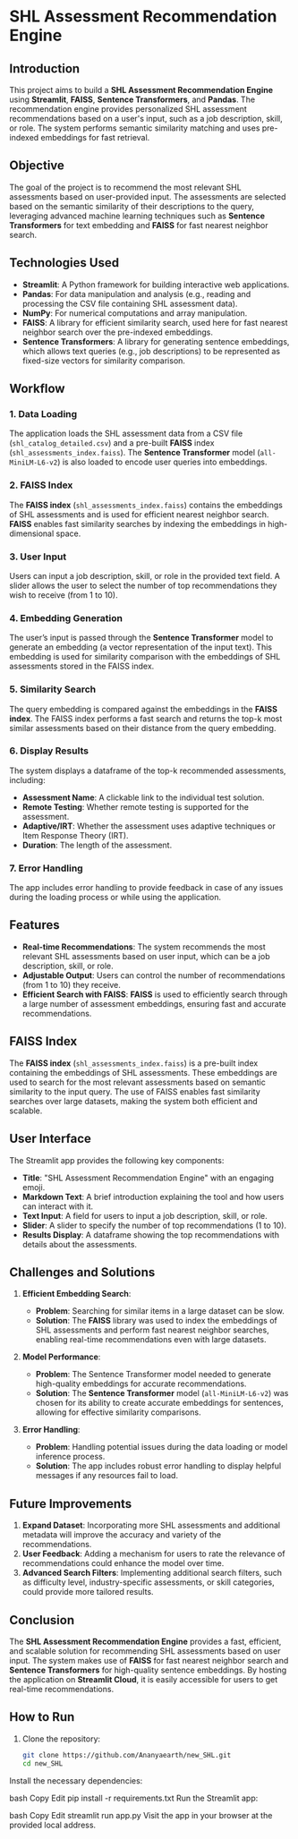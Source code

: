 # SHL Assessment Recommendation Engine

## Introduction

This project aims to build a **SHL Assessment Recommendation Engine** using **Streamlit**, **FAISS**, **Sentence Transformers**, and **Pandas**. The recommendation engine provides personalized SHL assessment recommendations based on a user's input, such as a job description, skill, or role. The system performs semantic similarity matching and uses pre-indexed embeddings for fast retrieval.

## Objective

The goal of the project is to recommend the most relevant SHL assessments based on user-provided input. The assessments are selected based on the semantic similarity of their descriptions to the query, leveraging advanced machine learning techniques such as **Sentence Transformers** for text embedding and **FAISS** for fast nearest neighbor search.

## Technologies Used

- **Streamlit**: A Python framework for building interactive web applications.
- **Pandas**: For data manipulation and analysis (e.g., reading and processing the CSV file containing SHL assessment data).
- **NumPy**: For numerical computations and array manipulation.
- **FAISS**: A library for efficient similarity search, used here for fast nearest neighbor search over the pre-indexed embeddings.
- **Sentence Transformers**: A library for generating sentence embeddings, which allows text queries (e.g., job descriptions) to be represented as fixed-size vectors for similarity comparison.

## Workflow

### 1. Data Loading
The application loads the SHL assessment data from a CSV file (`shl_catalog_detailed.csv`) and a pre-built **FAISS** index (`shl_assessments_index.faiss`). The **Sentence Transformer** model (`all-MiniLM-L6-v2`) is also loaded to encode user queries into embeddings.

### 2. FAISS Index
The **FAISS index** (`shl_assessments_index.faiss`) contains the embeddings of SHL assessments and is used for efficient nearest neighbor search. **FAISS** enables fast similarity searches by indexing the embeddings in high-dimensional space.

### 3. User Input
Users can input a job description, skill, or role in the provided text field. A slider allows the user to select the number of top recommendations they wish to receive (from 1 to 10).

### 4. Embedding Generation
The user’s input is passed through the **Sentence Transformer** model to generate an embedding (a vector representation of the input text). This embedding is used for similarity comparison with the embeddings of SHL assessments stored in the FAISS index.

### 5. Similarity Search
The query embedding is compared against the embeddings in the **FAISS index**. The FAISS index performs a fast search and returns the top-k most similar assessments based on their distance from the query embedding.

### 6. Display Results
The system displays a dataframe of the top-k recommended assessments, including:
- **Assessment Name**: A clickable link to the individual test solution.
- **Remote Testing**: Whether remote testing is supported for the assessment.
- **Adaptive/IRT**: Whether the assessment uses adaptive techniques or Item Response Theory (IRT).
- **Duration**: The length of the assessment.

### 7. Error Handling
The app includes error handling to provide feedback in case of any issues during the loading process or while using the application.

## Features

- **Real-time Recommendations**: The system recommends the most relevant SHL assessments based on user input, which can be a job description, skill, or role.
- **Adjustable Output**: Users can control the number of recommendations (from 1 to 10) they receive.
- **Efficient Search with FAISS**: **FAISS** is used to efficiently search through a large number of assessment embeddings, ensuring fast and accurate recommendations.

## FAISS Index

The **FAISS index** (`shl_assessments_index.faiss`) is a pre-built index containing the embeddings of SHL assessments. These embeddings are used to search for the most relevant assessments based on semantic similarity to the input query. The use of FAISS enables fast similarity searches over large datasets, making the system both efficient and scalable.

## User Interface

The Streamlit app provides the following key components:

- **Title**: "SHL Assessment Recommendation Engine" with an engaging emoji.
- **Markdown Text**: A brief introduction explaining the tool and how users can interact with it.
- **Text Input**: A field for users to input a job description, skill, or role.
- **Slider**: A slider to specify the number of top recommendations (1 to 10).
- **Results Display**: A dataframe showing the top recommendations with details about the assessments.

## Challenges and Solutions

1. **Efficient Embedding Search**:
   - **Problem**: Searching for similar items in a large dataset can be slow.
   - **Solution**: The **FAISS** library was used to index the embeddings of SHL assessments and perform fast nearest neighbor searches, enabling real-time recommendations even with large datasets.

2. **Model Performance**:
   - **Problem**: The Sentence Transformer model needed to generate high-quality embeddings for accurate recommendations.
   - **Solution**: The **Sentence Transformer** model (`all-MiniLM-L6-v2`) was chosen for its ability to create accurate embeddings for sentences, allowing for effective similarity comparisons.

3. **Error Handling**:
   - **Problem**: Handling potential issues during the data loading or model inference process.
   - **Solution**: The app includes robust error handling to display helpful messages if any resources fail to load.

## Future Improvements

1. **Expand Dataset**: Incorporating more SHL assessments and additional metadata will improve the accuracy and variety of the recommendations.
2. **User Feedback**: Adding a mechanism for users to rate the relevance of recommendations could enhance the model over time.
3. **Advanced Search Filters**: Implementing additional search filters, such as difficulty level, industry-specific assessments, or skill categories, could provide more tailored results.

## Conclusion

The **SHL Assessment Recommendation Engine** provides a fast, efficient, and scalable solution for recommending SHL assessments based on user input. The system makes use of **FAISS** for fast nearest neighbor search and **Sentence Transformers** for high-quality sentence embeddings. By hosting the application on **Streamlit Cloud**, it is easily accessible for users to get real-time recommendations.

## How to Run

1. Clone the repository:
   ```bash
   git clone https://github.com/Ananyaearth/new_SHL.git
   cd new_SHL
Install the necessary dependencies:

bash
Copy
Edit
pip install -r requirements.txt
Run the Streamlit app:

bash
Copy
Edit
streamlit run app.py
Visit the app in your browser at the provided local address.
